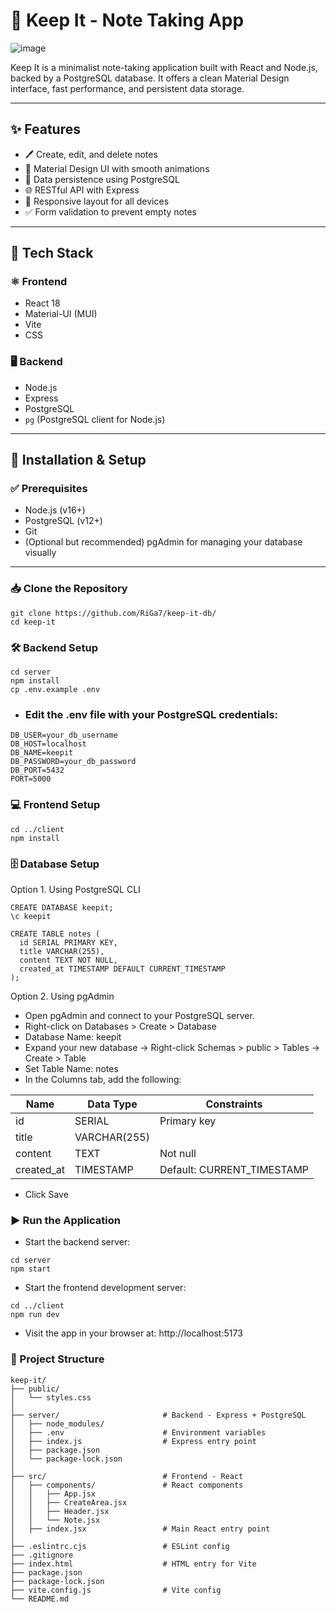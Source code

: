 # 📝 Keep It - Note Taking App

![image](https://github.com/user-attachments/assets/40a8b97a-92fa-4139-a415-8d27ed13c291)

Keep It is a minimalist note-taking application built with React and Node.js, backed by a PostgreSQL database. It offers a clean Material Design interface, fast performance, and persistent data storage.

---

## ✨ Features

- 🖊️ Create, edit, and delete notes
- 🎨 Material Design UI with smooth animations
- 💾 Data persistence using PostgreSQL
- 🌐 RESTful API with Express
- 📱 Responsive layout for all devices
- ✅ Form validation to prevent empty notes

---

## 🔧 Tech Stack

### ⚛️ Frontend
- React 18
- Material-UI (MUI)
- Vite
- CSS

### 🖥️ Backend
- Node.js
- Express
- PostgreSQL
- `pg` (PostgreSQL client for Node.js)

---

## 🚀 Installation & Setup

### ✅ Prerequisites
- Node.js (v16+)
- PostgreSQL (v12+)
- Git
- (Optional but recommended) pgAdmin for managing your database visually
---

### 📥 Clone the Repository
```
git clone https://github.com/RiGa7/keep-it-db/
cd keep-it
```
### 🛠️ Backend Setup
```
cd server 
npm install
cp .env.example .env
```
- ### Edit the .env file with your PostgreSQL credentials:
```
DB_USER=your_db_username
DB_HOST=localhost
DB_NAME=keepit
DB_PASSWORD=your_db_password
DB_PORT=5432
PORT=5000
```

### 💻 Frontend Setup
```
cd ../client
npm install
```
### 🗄️ Database Setup

Option 1. Using PostgreSQL CLI
```
CREATE DATABASE keepit;
\c keepit

CREATE TABLE notes (
  id SERIAL PRIMARY KEY,
  title VARCHAR(255),
  content TEXT NOT NULL,
  created_at TIMESTAMP DEFAULT CURRENT_TIMESTAMP
);
```

Option 2. Using pgAdmin
- Open pgAdmin and connect to your PostgreSQL server.
- Right-click on Databases > Create > Database
- Database Name: keepit
- Expand your new database → Right-click Schemas > public > Tables → Create > Table
- Set Table Name: notes
- In the Columns tab, add the following:
  
| Name	| Data Type	| Constraints |
| ------ | ----------- | ------------|
| id	| SERIAL |	Primary key |
| title |	VARCHAR(255)	|
| content |	TEXT |	Not null |
| created_at |	TIMESTAMP |	Default: CURRENT_TIMESTAMP |

- Click Save

### ▶️ Run the Application
- Start the backend server:
```
cd server
npm start
```
- Start the frontend development server:
```
cd ../client
npm run dev
```

- Visit the app in your browser at: http://localhost:5173

### 🧱 Project Structure
```
keep-it/
├── public/
│   └── styles.css
│
├── server/                       # Backend - Express + PostgreSQL
│   ├── node_modules/
│   ├── .env                      # Environment variables
│   ├── index.js                  # Express entry point
│   ├── package.json
│   └── package-lock.json
│
├── src/                          # Frontend - React
│   ├── components/               # React components
│   │   ├── App.jsx
│   │   ├── CreateArea.jsx
│   │   ├── Header.jsx
│   │   └── Note.jsx
│   ├── index.jsx                 # Main React entry point
│
├── .eslintrc.cjs                 # ESLint config
├── .gitignore
├── index.html                    # HTML entry for Vite
├── package.json
├── package-lock.json
├── vite.config.js                # Vite config
└── README.md

```

